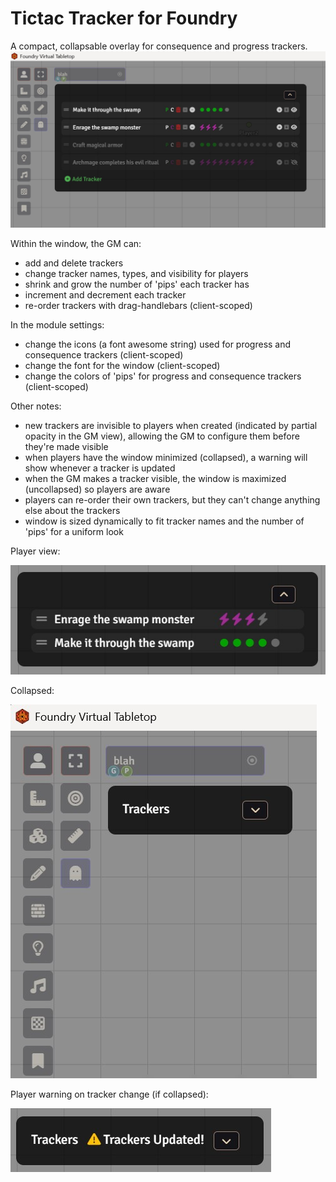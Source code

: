 # Tictac Tracker for Foundry
A compact, collapsable overlay for consequence and progress trackers. 
![GM Tracker](./screenshots/tictac-tracker-gm1.jpg)

Within the window, the GM can:
- add and delete trackers
- change tracker names, types, and visibility for players
- shrink and grow the number of 'pips' each tracker has
- increment and decrement each tracker
- re-order trackers with drag-handlebars (client-scoped)

In the module settings:
- change the icons (a font awesome string) used for progress and consequence trackers (client-scoped)
- change the font for the window (client-scoped)
- change the colors of 'pips' for progress and consequence trackers (client-scoped)

Other notes:
- new trackers are invisible to players when created (indicated by partial opacity in the GM view), allowing the GM to configure them before they're made visible
- when players have the window minimized (collapsed), a warning will show whenever a tracker is updated
- when the GM makes a tracker visible, the window is maximized (uncollapsed) so players are aware
- players can re-order their own trackers, but they can't change anything else about the trackers
- window is sized dynamically to fit tracker names and the number of 'pips' for a uniform look

Player view:

![Player Tracker](./screenshots/tictac-tracker-player1.jpg)

Collapsed:

![Collapsed](./screenshots/tictac-tracker-collapsed.jpg)

Player warning on tracker change (if collapsed):

![Collapsed Warning](./screenshots/tictac-tracker-collapsed-warning.jpg)
